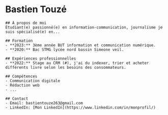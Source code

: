  # Bastien Touzé

    ## À propos de moi
    Étudiant(e) passionné(e) en information-communication, journalisme je suis spécialisé(e) en...

    ## Formation
    - **2023:** 3ème année BUT information et communication numérique.
    - **2020:** Bac STMG lycée nord bassin Simeone veil.

    ## Expériences professionnelles
    - **2022:** Stage au CRM (#), j'ai du indexer, trier et acheter différents livre selon les besoins des consommateurs.

    ## Compétences
    - Communication digitale
    - Rédaction web
    - ...

    ## Contact
    - Email: bastientouze263@gmail.com
    - LinkedIn: [Mon LinkedIn](https://www.linkedin.com/in/monprofil/)

